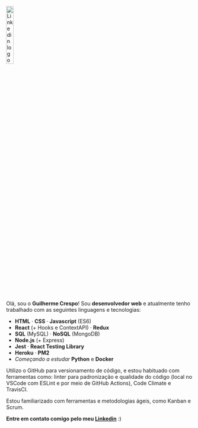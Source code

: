 <a href="https://www.linkedin.com/in/guicrespo/">
  <img src="https://devicons.github.io/devicon/devicon.git/icons/linkedin/linkedin-plain-wordmark.svg" alt="Linkedin logo"
	title="Linkedin Guilherme Crespo" width="20%" height="auto" />
</a>

Olá, sou o **Guilherme Crespo**! Sou **desenvolvedor web** e atualmente tenho trabalhado com as seguintes linguagens e tecnologias:

- **HTML** · **CSS** · **Javascript** (ES6)
- **React** (+ Hooks e ContextAPI) · **Redux**
- **SQL** (MySQL) · **NoSQL** (MongoDB)
- **Node.js** (+ Express)
- **Jest** · **React Testing Library**
- **Heroku** · **PM2**
- *Começando a estudar* **Python** e **Docker**

Utilizo o GitHub para versionamento de código, e estou habituado com ferramentas como: linter para padronização e qualidade do código (local no VSCode com ESLint e por meio de GitHub Actions), Code Climate e TravisCI.

Estou familiarizado com ferramentas e metodologias ágeis, como Kanban e Scrum.

**Entre em contato comigo pelo meu [Linkedin](https://www.linkedin.com/in/guicrespo/ "Linkedin Guilherme Crespo")** :)
